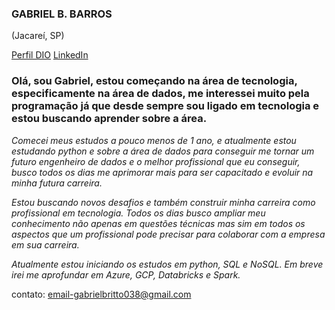 ### GABRIEL B. BARROS

(Jacareí, SP)

[Perfil DIO](https://www.dio.me/users/gabrielbritto038)
[LinkedIn](https://www.linkedin.com/in/gabriel-britt0)

### Olá, sou Gabriel, estou começando na área de tecnologia, especificamente na área de dados, me interessei muito pela programação já que desde sempre sou ligado em tecnologia e estou buscando aprender sobre a área.
*Comecei meus estudos a pouco menos de 1 ano, e atualmente estou estudando python e sobre a área de dados para conseguir me tornar um futuro engenheiro de dados e o melhor profissional que eu conseguir, busco todos os dias me aprimorar mais para ser capacitado e evoluir na minha futura carreira.*

*Estou buscando novos desafios e também construir minha carreira como profissional em tecnologia. Todos os dias busco ampliar meu conhecimento não apenas em questões técnicas mas sim em todos os aspectos que um profissional pode precisar para colaborar com a empresa em sua carreira.*
 
 *Atualmente estou iniciando os estudos em python, SQL e NoSQL. Em breve irei me aprofundar em Azure, GCP, Databricks e Spark.*


contato: email-gabrielbritto038@gmail.com
